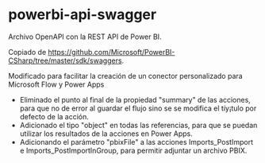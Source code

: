 # powerbi-api-swagger

Archivo OpenAPI con la REST API de Power BI. 

Copiado de https://github.com/Microsoft/PowerBI-CSharp/tree/master/sdk/swaggers.


Modificado para facilitar la creación de un conector personalizado para Microsoft Flow y Power Apps
* Eliminado el punto al final de la propiedad "summary" de las acciones, para que no de error al guardar el flujo sino se se modifica el tíy¡tulo por defecto de la acción.
* Adicionado el tipo "object" en todas las referencias, para que se puedan utilizar los resultados de la acciones en Power Apps.
* Adicionando el parámetro "pbixFile" a las acciones Imports_PostImport e Imports_PostImportInGroup, para permitir adjuntar un archivo PBIX.
